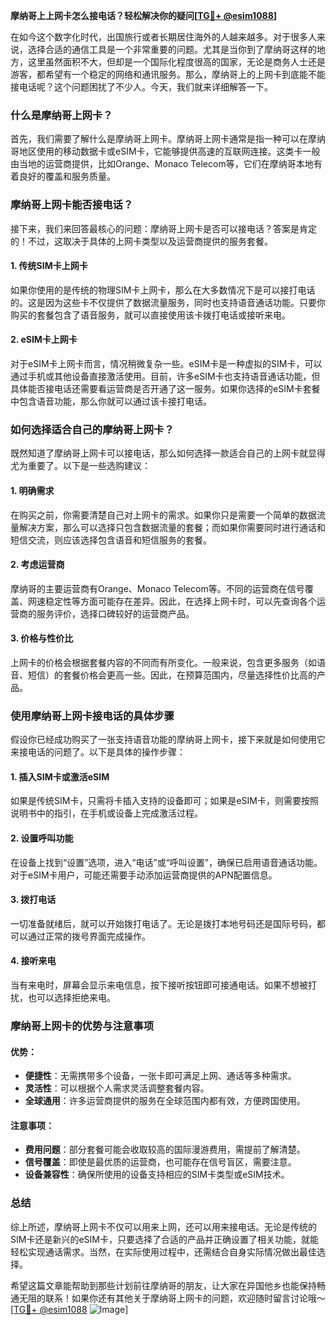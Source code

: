 **摩纳哥上上网卡怎么接电话？轻松解决你的疑问[[TG💪+ @esim1088](https://t.me/s/esim1088)]**

在如今这个数字化时代，出国旅行或者长期居住海外的人越来越多。对于很多人来说，选择合适的通信工具是一个非常重要的问题。尤其是当你到了摩纳哥这样的地方，这里虽然面积不大，但却是一个国际化程度很高的国家，无论是商务人士还是游客，都希望有一个稳定的网络和通讯服务。那么，摩纳哥上的上网卡到底能不能接电话呢？这个问题困扰了不少人。今天，我们就来详细解答一下。

### 什么是摩纳哥上网卡？

首先，我们需要了解什么是摩纳哥上网卡。摩纳哥上网卡通常是指一种可以在摩纳哥地区使用的移动数据卡或eSIM卡，它能够提供高速的互联网连接。这类卡一般由当地的运营商提供，比如Orange、Monaco Telecom等，它们在摩纳哥本地有着良好的覆盖和服务质量。

### 摩纳哥上网卡能否接电话？

接下来，我们来回答最核心的问题：摩纳哥上网卡是否可以接电话？答案是肯定的！不过，这取决于具体的上网卡类型以及运营商提供的服务套餐。

#### 1. **传统SIM卡上网卡**
如果你使用的是传统的物理SIM卡上网卡，那么在大多数情况下是可以接打电话的。这是因为这些卡不仅提供了数据流量服务，同时也支持语音通话功能。只要你购买的套餐包含了语音服务，就可以直接使用该卡拨打电话或接听来电。

#### 2. **eSIM卡上网卡**
对于eSIM卡上网卡而言，情况稍微复杂一些。eSIM卡是一种虚拟的SIM卡，可以通过手机或其他设备直接激活使用。目前，许多eSIM卡也支持语音通话功能，但具体能否接电话还需要看运营商是否开通了这一服务。如果你选择的eSIM卡套餐中包含语音功能，那么你就可以通过该卡接打电话。

### 如何选择适合自己的摩纳哥上网卡？

既然知道了摩纳哥上网卡可以接电话，那么如何选择一款适合自己的上网卡就显得尤为重要了。以下是一些选购建议：

#### 1. **明确需求**
在购买之前，你需要清楚自己对上网卡的需求。如果你只是需要一个简单的数据流量解决方案，那么可以选择只包含数据流量的套餐；而如果你需要同时进行通话和短信交流，则应该选择包含语音和短信服务的套餐。

#### 2. **考虑运营商**
摩纳哥的主要运营商有Orange、Monaco Telecom等。不同的运营商在信号覆盖、网速稳定性等方面可能存在差异。因此，在选择上网卡时，可以先查询各个运营商的服务评价，选择口碑较好的运营商产品。

#### 3. **价格与性价比**
上网卡的价格会根据套餐内容的不同而有所变化。一般来说，包含更多服务（如语音、短信）的套餐价格会更高一些。因此，在预算范围内，尽量选择性价比高的产品。

### 使用摩纳哥上网卡接电话的具体步骤

假设你已经成功购买了一张支持语音功能的摩纳哥上网卡，接下来就是如何使用它来接电话的问题了。以下是具体的操作步骤：

#### 1. **插入SIM卡或激活eSIM**
如果是传统SIM卡，只需将卡插入支持的设备即可；如果是eSIM卡，则需要按照说明书中的指引，在手机或设备上完成激活过程。

#### 2. **设置呼叫功能**
在设备上找到“设置”选项，进入“电话”或“呼叫设置”，确保已启用语音通话功能。对于eSIM卡用户，可能还需要手动添加运营商提供的APN配置信息。

#### 3. **拨打电话**
一切准备就绪后，就可以开始拨打电话了。无论是拨打本地号码还是国际号码，都可以通过正常的拨号界面完成操作。

#### 4. **接听来电**
当有来电时，屏幕会显示来电信息，按下接听按钮即可接通电话。如果不想被打扰，也可以选择拒绝来电。

### 摩纳哥上网卡的优势与注意事项

#### 优势：
- **便捷性**：无需携带多个设备，一张卡即可满足上网、通话等多种需求。
- **灵活性**：可以根据个人需求灵活调整套餐内容。
- **全球通用**：许多运营商提供的服务在全球范围内都有效，方便跨国使用。

#### 注意事项：
- **费用问题**：部分套餐可能会收取较高的国际漫游费用，需提前了解清楚。
- **信号覆盖**：即使是最优质的运营商，也可能存在信号盲区，需要注意。
- **设备兼容性**：确保所使用的设备支持相应的SIM卡类型或eSIM技术。

### 总结

综上所述，摩纳哥上网卡不仅可以用来上网，还可以用来接电话。无论是传统的SIM卡还是新兴的eSIM卡，只要选择了合适的产品并正确设置了相关功能，就能轻松实现通话需求。当然，在实际使用过程中，还需结合自身实际情况做出最佳选择。

希望这篇文章能帮助到那些计划前往摩纳哥的朋友，让大家在异国他乡也能保持畅通无阻的联系！如果你还有其他关于摩纳哥上网卡的问题，欢迎随时留言讨论哦～ [[TG💪+ @esim1088](https://t.me/s/esim1088) ![Image](https://i.postimg.cc/4NQfJmqS/Snipaste-2025-05-13-00-14-12.png)]